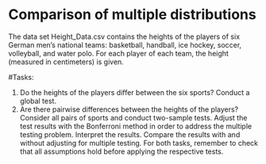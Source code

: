 # Comparison of multiple distributions

The data set Height_Data.csv contains the heights of the players of six German men’s national teams: basketball, handball, ice hockey, soccer, volleyball, and water polo. For each player of each team, the height (measured in centimeters) is given.

#Tasks:
  1. Do the heights of the players differ between the six sports? Conduct a global test.
  2. Are there pairwise differences between the heights of the players? Consider all pairs of sports and conduct two-sample tests. Adjust the test results with the Bonferroni method in order to address the multiple testing problem. Interpret the results. Compare the results with and without adjusting for multiple testing. For both tasks, remember to check that all assumptions hold before applying the respective tests.
